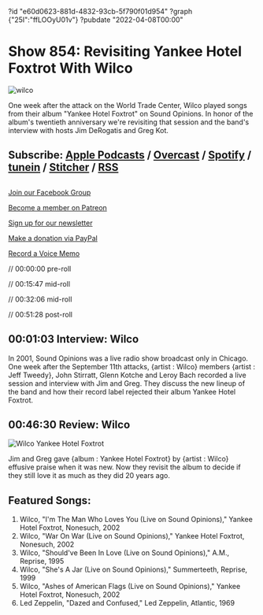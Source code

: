 ?id "e60d0623-881d-4832-93cb-5f790f01d954"
?graph {"25I":"ffLOOyU01v"}
?pubdate "2022-04-08T00:00"
# Show 854: Revisiting Yankee Hotel Foxtrot With Wilco

![wilco](https://static.soundopinions.org/images/2022/r-2494297-1287092138.jpeg)

One week after the attack on the World Trade Center, Wilco played songs from their album "Yankee Hotel Foxtrot" on Sound Opinions. In honor of the album's twentieth anniversary we're revisiting that session and the band's interview with hosts Jim DeRogatis and Greg Kot.



## Subscribe: [Apple Podcasts](https://itunes.apple.com/us/podcast/sound-opinions/id94793843) / [Overcast](https://overcast.fm/itunes94793843/sound-opinions) / [Spotify](https://open.spotify.com/show/1kNR8YL7TBrQuRxDdS4wtU) / [tunein](https://tunein.com/podcasts/Music-Podcasts/Sound-Opinions-p60273/) / [Stitcher](http://www.stitcher.com/podcast/sound-opinions) / [RSS](https://feeds.simplecast.com/Nn6fjnB0)



## 

[Join our Facebook Group](https://bit.ly/3sivr9T)

[Become a member on Patreon](https://bit.ly/3slWZvc)

[Sign up for our newsletter](https://bit.ly/3eEvRnG)

[Make a donation via PayPal](https://bit.ly/3dmt9lU)

[Record a Voice Memo](https://bit.ly/2RyD5Ah)

// 00:00:00 pre-roll

// 00:15:47 mid-roll

// 00:32:06 mid-roll

// 00:51:28 post-roll



## 00:01:03 Interview: Wilco


In 2001, Sound Opinions was a live radio show broadcast only in Chicago. One week after the September 11th attacks, {artist : Wilco} members {artist : Jeff Tweedy}, John Stirratt, Glenn Kotche and Leroy Bach recorded a live session and interview with Jim and Greg. They discuss the new lineup of the band and how their record label rejected their album Yankee Hotel Foxtrot.



## 00:46:30 Review: Wilco

![Wilco Yankee Hotel Foxtrot](https://static.soundopinions.org/assets/854/25I2.jpg)

Jim and Greg gave {album : Yankee Hotel Foxtrot} by {artist : Wilco} effusive praise when it was new. Now they revisit the album to decide if they still love it as much as they did 20 years ago.



## Featured Songs:

1. Wilco, "I'm The Man Who Loves You (Live on Sound Opinions)," Yankee Hotel Foxtrot, Nonesuch, 2002
2. Wilco, "War On War (Live on Sound Opinions)," Yankee Hotel Foxtrot, Nonesuch, 2002
3. Wilco, "Should've Been In Love (Live on Sound Opinions)," A.M., Reprise, 1995
4. Wilco, "She's A Jar (Live on Sound Opinions)," Summerteeth, Reprise, 1999
5. Wilco, "Ashes of American Flags (Live on Sound Opinions)," Yankee Hotel Foxtrot, Nonesuch, 2002
6. Led Zeppelin, "Dazed and Confused," Led Zeppelin, Atlantic, 1969